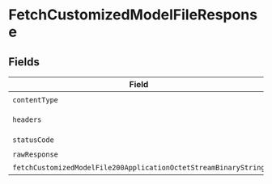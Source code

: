 # FetchCustomizedModelFileResponse


## Fields

| Field                                                           | Type                                                            | Required                                                        | Description                                                     |
| --------------------------------------------------------------- | --------------------------------------------------------------- | --------------------------------------------------------------- | --------------------------------------------------------------- |
| `contentType`                                                   | *string*                                                        | :heavy_check_mark:                                              | N/A                                                             |
| `headers`                                                       | Record<string, *string*[]>                                      | :heavy_minus_sign:                                              | N/A                                                             |
| `statusCode`                                                    | *number*                                                        | :heavy_check_mark:                                              | N/A                                                             |
| `rawResponse`                                                   | [AxiosResponse](https://axios-http.com/docs/res_schema)         | :heavy_minus_sign:                                              | N/A                                                             |
| `fetchCustomizedModelFile200ApplicationOctetStreamBinaryString` | *Uint8Array*                                                    | :heavy_minus_sign:                                              | N/A                                                             |
